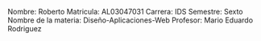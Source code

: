Nombre: Roberto
Matricula: AL03047031
Carrera: IDS
Semestre: Sexto 
Nombre de la materia: Diseño-Aplicaciones-Web
Profesor: Mario Eduardo Rodriguez
